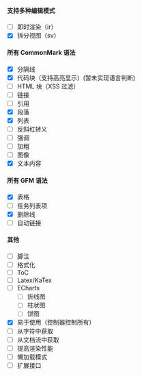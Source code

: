 #### 支持多种编辑模式

- [ ] 即时渲染（ir）
- [x] 拆分视图（sv）

#### 所有 CommonMark 语法

- [x] 分隔线
- [x] 代码块（支持高亮显示）(暂未实现语言判断)
- [ ] HTML 块（XSS 过滤）
- [ ] 链接
- [ ] 引用
- [x] 段落
- [x] 列表
- [ ] 反斜杠转义
- [ ] 强调
- [ ] 加粗
- [ ] 图像
- [x] 文本内容

#### 所有 GFM 语法

- [x] 表格
- [ ] 任务列表项
- [x] 删除线
- [ ] 自动链接

#### 其他

- [ ] 脚注
- [ ] 格式化
- [ ] ToC
- [ ] Latex/KaTex
- [ ] ECharts
  - [ ] 折线图
  - [ ] 柱状图
  - [ ] 饼图
- [x] 易于使用（控制器控制所有）
- [ ] 从字符中获取
- [ ] 从文档流中获取
- [ ] 提高渲染性能
- [ ] 懒加载模式
- [ ] 扩展接口
